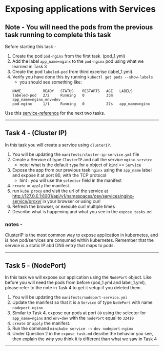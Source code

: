 # Exposing applications with Services

## **Note - You will need the pods from the previous task running to complete this task**

Before starting this task -

1. Create the pod `pod-nginx` from the first task. (pod_1.yml)
2. Add the label `app_name=nginx` to the `pod-nginx` pod using what we learned in Task 3
3. Create the pod `labeled-pod` from third excerise (label_1.yml).
4. Verify you have done this by running `kubectl get pods --show-labels`
   - you should see something like:
    ```
    NAME          READY   STATUS    RESTARTS   AGE   LABELS
    labeled-pod   2/2     Running   0          33m   app_name=nginx,env=dev
    pod-nginx     1/1     Running   0          27s   app_name=nginx
    ```

Use this [service-reference](https://kubernetes.io/docs/concepts/services-networking/service/) for the next two tasks.

---
## Task 4 - (Cluster IP)

In this task you will create a service using `clusterIP`.

1. You will be updating the `manifests/cluster-ip-service.yml` file
2. Create a Service of type `ClusterIP` and call the service `nginx-service`
    - note: what is the default `type` for a object of `kind` == `Service`
3. Expose the app from our previous task `nginx` using the `app_name` label and expose it at port 80, with the TCP protocol
   - hint : you will use the `selector` field in the manifest
4. `create` or `apply` the manifest.  
5. run `kube proxy` and visit the url of the service at  http://127.0.0.1:8001/api/v1/namespaces/dev/services/nginx-service/proxy/ in your browser or using curl
6. Refresh the browser, or execute curl multiple times
7. Describe what is happening and what you see in the `expose_tasks.md`

### notes -
ClusterIP is the most common way to expose application in kubernetes, and is how pod/services are consumed within kubernetes. Remember that the service is a static IP abd DNS entry that maps to pods.

---
## Task 5 - (NodePort)

In this task we will expose our application using the `NodePort` object. Like before you will need the pods from before (pod_1.yml and label_1.yml), please refer to the note in Task 4 to get it setup if you deleted them.

1. You will be updating the `manifests/nodeport-service.yml`
2. Update the manifest so that it is a `Service` of type `NodePort` with name `nodeport-nginx`
3. Similar to Task 4, expose our pods at port `80` using the selector for `app_name=nginx` and `env=dev` with the `nodePort` equal to `32410`
4. `create` or `apply` the manifest. 
5.  Run the command `minikube service -n dev nodeport-nginx`
6.  Under Question 2 in the `expose_task.md` desribe the behavior you see, then explain the *why* you think it is different than what we saw in Task 4

---